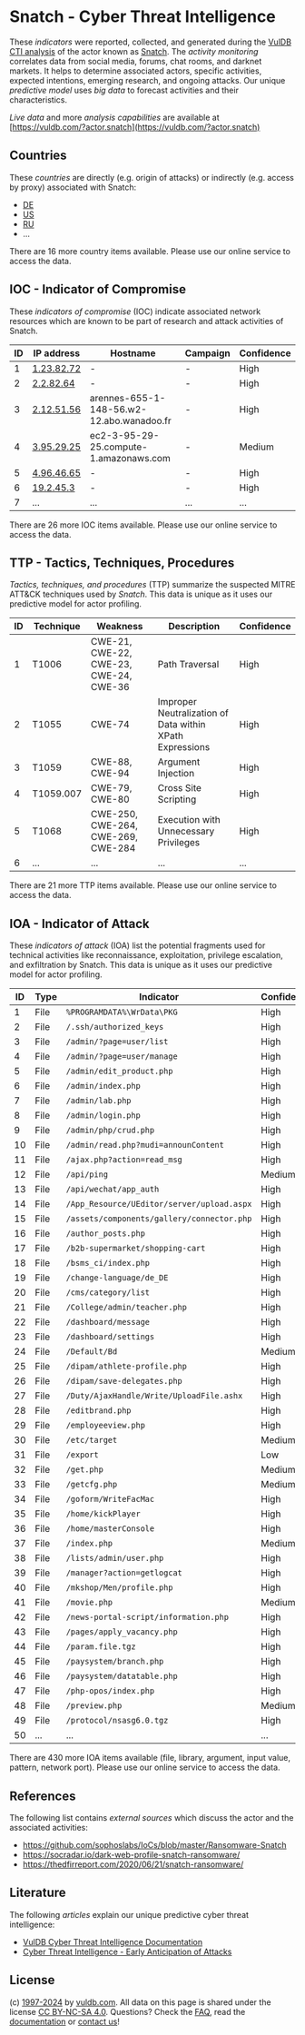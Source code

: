 # Snatch - Cyber Threat Intelligence

These _indicators_ were reported, collected, and generated during the [VulDB CTI analysis](https://vuldb.com/?kb.cti) of the actor known as [Snatch](https://vuldb.com/?actor.snatch). The _activity monitoring_ correlates data from social media, forums, chat rooms, and darknet markets. It helps to determine associated actors, specific activities, expected intentions, emerging research, and ongoing attacks. Our unique _predictive model_ uses _big data_ to forecast activities and their characteristics.

_Live data_ and more _analysis capabilities_ are available at [https://vuldb.com/?actor.snatch](https://vuldb.com/?actor.snatch)

## Countries

These _countries_ are directly (e.g. origin of attacks) or indirectly (e.g. access by proxy) associated with Snatch:

* [DE](https://vuldb.com/?country.de)
* [US](https://vuldb.com/?country.us)
* [RU](https://vuldb.com/?country.ru)
* ...

There are 16 more country items available. Please use our online service to access the data.

## IOC - Indicator of Compromise

These _indicators of compromise_ (IOC) indicate associated network resources which are known to be part of research and attack activities of Snatch.

ID | IP address | Hostname | Campaign | Confidence
-- | ---------- | -------- | -------- | ----------
1 | [1.23.82.72](https://vuldb.com/?ip.1.23.82.72) | - | - | High
2 | [2.2.82.64](https://vuldb.com/?ip.2.2.82.64) | - | - | High
3 | [2.12.51.56](https://vuldb.com/?ip.2.12.51.56) | arennes-655-1-148-56.w2-12.abo.wanadoo.fr | - | High
4 | [3.95.29.25](https://vuldb.com/?ip.3.95.29.25) | ec2-3-95-29-25.compute-1.amazonaws.com | - | Medium
5 | [4.96.46.65](https://vuldb.com/?ip.4.96.46.65) | - | - | High
6 | [19.2.45.3](https://vuldb.com/?ip.19.2.45.3) | - | - | High
7 | ... | ... | ... | ...

There are 26 more IOC items available. Please use our online service to access the data.

## TTP - Tactics, Techniques, Procedures

_Tactics, techniques, and procedures_ (TTP) summarize the suspected MITRE ATT&CK techniques used by _Snatch_. This data is unique as it uses our predictive model for actor profiling.

ID | Technique | Weakness | Description | Confidence
-- | --------- | -------- | ----------- | ----------
1 | T1006 | CWE-21, CWE-22, CWE-23, CWE-24, CWE-36 | Path Traversal | High
2 | T1055 | CWE-74 | Improper Neutralization of Data within XPath Expressions | High
3 | T1059 | CWE-88, CWE-94 | Argument Injection | High
4 | T1059.007 | CWE-79, CWE-80 | Cross Site Scripting | High
5 | T1068 | CWE-250, CWE-264, CWE-269, CWE-284 | Execution with Unnecessary Privileges | High
6 | ... | ... | ... | ...

There are 21 more TTP items available. Please use our online service to access the data.

## IOA - Indicator of Attack

These _indicators of attack_ (IOA) list the potential fragments used for technical activities like reconnaissance, exploitation, privilege escalation, and exfiltration by Snatch. This data is unique as it uses our predictive model for actor profiling.

ID | Type | Indicator | Confidence
-- | ---- | --------- | ----------
1 | File | `%PROGRAMDATA%\WrData\PKG` | High
2 | File | `/.ssh/authorized_keys` | High
3 | File | `/admin/?page=user/list` | High
4 | File | `/admin/?page=user/manage` | High
5 | File | `/admin/edit_product.php` | High
6 | File | `/admin/index.php` | High
7 | File | `/admin/lab.php` | High
8 | File | `/admin/login.php` | High
9 | File | `/admin/php/crud.php` | High
10 | File | `/admin/read.php?mudi=announContent` | High
11 | File | `/ajax.php?action=read_msg` | High
12 | File | `/api/ping` | Medium
13 | File | `/api/wechat/app_auth` | High
14 | File | `/App_Resource/UEditor/server/upload.aspx` | High
15 | File | `/assets/components/gallery/connector.php` | High
16 | File | `/author_posts.php` | High
17 | File | `/b2b-supermarket/shopping-cart` | High
18 | File | `/bsms_ci/index.php` | High
19 | File | `/change-language/de_DE` | High
20 | File | `/cms/category/list` | High
21 | File | `/College/admin/teacher.php` | High
22 | File | `/dashboard/message` | High
23 | File | `/dashboard/settings` | High
24 | File | `/Default/Bd` | Medium
25 | File | `/dipam/athlete-profile.php` | High
26 | File | `/dipam/save-delegates.php` | High
27 | File | `/Duty/AjaxHandle/Write/UploadFile.ashx` | High
28 | File | `/editbrand.php` | High
29 | File | `/employeeview.php` | High
30 | File | `/etc/target` | Medium
31 | File | `/export` | Low
32 | File | `/get.php` | Medium
33 | File | `/getcfg.php` | Medium
34 | File | `/goform/WriteFacMac` | High
35 | File | `/home/kickPlayer` | High
36 | File | `/home/masterConsole` | High
37 | File | `/index.php` | Medium
38 | File | `/lists/admin/user.php` | High
39 | File | `/manager?action=getlogcat` | High
40 | File | `/mkshop/Men/profile.php` | High
41 | File | `/movie.php` | Medium
42 | File | `/news-portal-script/information.php` | High
43 | File | `/pages/apply_vacancy.php` | High
44 | File | `/param.file.tgz` | High
45 | File | `/paysystem/branch.php` | High
46 | File | `/paysystem/datatable.php` | High
47 | File | `/php-opos/index.php` | High
48 | File | `/preview.php` | Medium
49 | File | `/protocol/nsasg6.0.tgz` | High
50 | ... | ... | ...

There are 430 more IOA items available (file, library, argument, input value, pattern, network port). Please use our online service to access the data.

## References

The following list contains _external sources_ which discuss the actor and the associated activities:

* https://github.com/sophoslabs/IoCs/blob/master/Ransomware-Snatch
* https://socradar.io/dark-web-profile-snatch-ransomware/
* https://thedfirreport.com/2020/06/21/snatch-ransomware/

## Literature

The following _articles_ explain our unique predictive cyber threat intelligence:

* [VulDB Cyber Threat Intelligence Documentation](https://vuldb.com/?kb.cti)
* [Cyber Threat Intelligence - Early Anticipation of Attacks](https://www.scip.ch/en/?labs.20201022)

## License

(c) [1997-2024](https://vuldb.com/?kb.changelog) by [vuldb.com](https://vuldb.com/?kb.about). All data on this page is shared under the license [CC BY-NC-SA 4.0](https://creativecommons.org/licenses/by-nc-sa/4.0/). Questions? Check the [FAQ](https://vuldb.com/?kb.faq), read the [documentation](https://vuldb.com/?kb) or [contact us](https://vuldb.com/?contact)!
